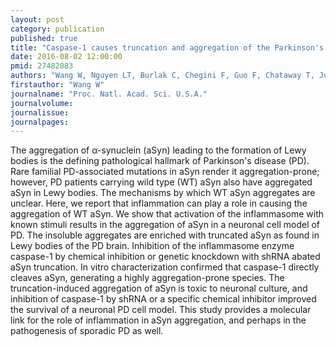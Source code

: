 ```yaml
---
layout: post
category: publication
published: true
title: "Caspase-1 causes truncation and aggregation of the Parkinson's disease-associated protein α-synuclein."
date: 2016-08-02 12:00:00
pmid: 27482083
authors: "Wang W, Nguyen LT, Burlak C, Chegini F, Guo F, Chataway T, Ju S, Fisher OS, Miller DW, Datta D, Wu F, Wu CX, Landeru A, Wells JA, Cookson MR, Boxer MB, Thomas CJ, Gai WP, Ringe D, Petsko GA, Hoang QQ"
firstauthor: "Wang W"
journalname: "Proc. Natl. Acad. Sci. U.S.A."
journalvolume: 
journalissue: 
journalpages: 
---
```


The aggregation of α-synuclein (aSyn) leading to the formation of Lewy bodies is the defining pathological hallmark of Parkinson's disease (PD). Rare familial PD-associated mutations in aSyn render it aggregation-prone; however, PD patients carrying wild type (WT) aSyn also have aggregated aSyn in Lewy bodies. The mechanisms by which WT aSyn aggregates are unclear. Here, we report that inflammation can play a role in causing the aggregation of WT aSyn. We show that activation of the inflammasome with known stimuli results in the aggregation of aSyn in a neuronal cell model of PD. The insoluble aggregates are enriched with truncated aSyn as found in Lewy bodies of the PD brain. Inhibition of the inflammasome enzyme caspase-1 by chemical inhibition or genetic knockdown with shRNA abated aSyn truncation. In vitro characterization confirmed that caspase-1 directly cleaves aSyn, generating a highly aggregation-prone species. The truncation-induced aggregation of aSyn is toxic to neuronal culture, and inhibition of caspase-1 by shRNA or a specific chemical inhibitor improved the survival of a neuronal PD cell model. This study provides a molecular link for the role of inflammation in aSyn aggregation, and perhaps in the pathogenesis of sporadic PD as well.

